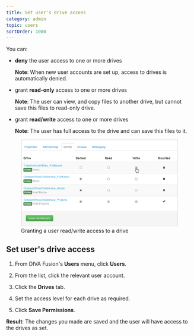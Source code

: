 ```yaml
---
title: Set user's drive access
category: admin
topic: users
sortOrder: 1000
---
```


You can:

<ul>

  <li>
    <strong>deny</strong> the user access to one or more drives
    <p class="note"><strong>Note</strong>: When new user accounts are set up, access to drives is automatically denied.</p>
  </li>

  <li>
    grant <strong>read-only</strong> access to one or more drives
    <p class="note"><strong>Note</strong>: The user can view, and copy files to another drive, but cannot save this files to read-only drive.</p>
  </li>

  <li>
    grant <strong>read/write</strong> access to one or more drives
    <p class="note"><strong>Note</strong>: The user has full access to the drive and can save this files to it.</p>
  </li>

</ul>

<figure>
  <img src="/images/v2/fusion/drive-permissions.png" alt="Granting a user read/write access to a drive"/>
  <figcaption>Granting a user read/write access to a drive</figcaption>
</figure>

## Set user's drive access

1. From DIVA Fusion's **Users** menu, click **Users**.

2. From the list, click the relevant user account.

3. Click the **Drives** tab.

4. Set the access level for each drive as required.

5. Click **Save Permissions**.

<p class="tip tip--result">
  <strong>Result</strong>:
  The changes you made are saved and the user will have access to the drives as set.
</p>
